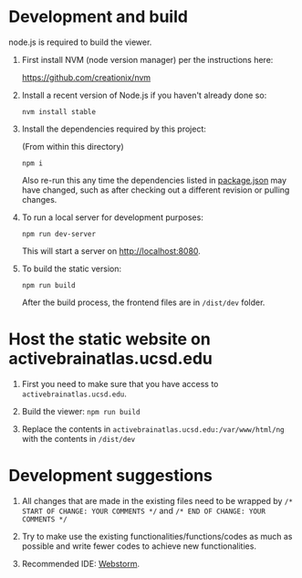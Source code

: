# Development and build

node.js is required to build the viewer.

1. First install NVM (node version manager) per the instructions here:

    https://github.com/creationix/nvm

2. Install a recent version of Node.js if you haven't already done so:

    `nvm install stable`
    
3. Install the dependencies required by this project:

    (From within this directory)
    
    `npm i`
    
    Also re-run this any time the dependencies listed in [package.json](package.json) may have changed, such as after checking out a different revision or pulling changes.

4. To run a local server for development purposes:

    `npm run dev-server`
    
    This will start a server on <http://localhost:8080>.
   
5. To build the static version:

    `npm run build`
    
    After the build process, the frontend files are in `/dist/dev` folder.
    
# Host the static website on activebrainatlas.ucsd.edu

1. First you need to make sure that you have access to `activebrainatlas.ucsd.edu`.

2. Build the viewer: `npm run build`

2. Replace the contents in `activebrainatlas.ucsd.edu:/var/www/html/ng` with the contents in `/dist/dev`

# Development suggestions
1. All changes that are made in the existing files need to be wrapped by `/* START OF CHANGE: YOUR COMMENTS */` and `/* END OF CHANGE: YOUR COMMENTS */`

2. Try to make use the existing functionalities/functions/codes as much as possible and write fewer codes to achieve new functionalities.  

3. Recommended IDE: [Webstorm](https://www.jetbrains.com/webstorm/).

